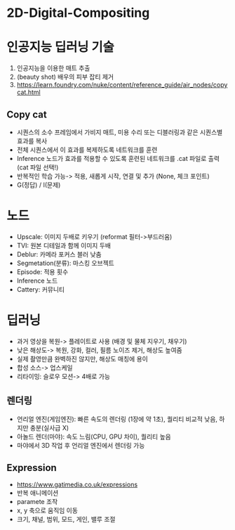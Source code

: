 # 2D-Digital-Compositing
인공지능 딥러닝 기술
=============
1.	인공지능을 이용한 매트 추출
2.	(beauty shot) 배우의 피부 잡티 제거
3. <https://learn.foundry.com/nuke/content/reference_guide/air_nodes/copycat.html>

Copy cat
-------------
-	시퀀스의 소수 프레임에서 가비지 매트, 미용 수리 또는 디블러링과 같은 시퀀스별 효과를 복사
-	전체 시퀀스에서 이 효과를 복제하도록 네트워크를 훈련
-	Inference 노드가 효과를 적용할 수 있도록 훈련된 네트워크를 .cat 파일로 출력 (cat 파일 선택!)
-	반복적인 학습 가능-> 적용, 새롭게 시작, 연결 및 추가 (None, 체크 포인트) 
-	G(정답) / I(문제) 

# 노드
-	Upscale: 이미지 두배로 키우기 (reformat 필터->부드러움)
-	TVI: 원본 디테일과 함께 이미지 두배
-	Deblur: 카메라 포커스 블러 낮춤
-	Segmetation(분류): 마스킹 오브젝트
-	Episode: 적용 횟수
-	Inference 노드
-	Cattery: 커뮤니티

# 딥러닝
-	과거 영상을 복원-> 플레이트로 사용 (배경 및 물체 지우기, 채우기)
-	낮은 해상도-> 복원, 강화, 컬러, 필름 노이즈 제거, 해상도 높여줌
-	실제 촬영만큼 완벽하진 않지만, 해상도 매칭에 용이
-	합성 소스-> 업스케일
-	리타이밍: 슬로우 모션-> 4배로 가능

렌더링
-------------
-	언리얼 엔진(게임엔진): 빠른 속도의 렌더링 (1장에 약 1초), 퀄리티 비교적 낮음, 하지만 충분(실사급 X)
-	아놀드 렌더(마야): 속도 느림(CPU, GPU 차이), 퀄리티 높음
-	마야에서 3D 작업 후 언리얼 엔진에서 렌더링 가능

Expression
-------------
- <https://www.gatimedia.co.uk/expressions>
- 반복 애니메이션
- paramete 조작
- x, y 축으로 움직임 이동
- 크기, 채널, 범위, 모드, 게인, 밸루 조절

